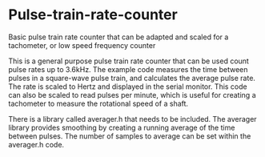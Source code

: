 # Pulse-train-rate-counter
Basic pulse train rate counter that can be adapted and scaled for a tachometer, or low speed frequency counter

This is a general purpose pulse train rate counter that can be used count pulse rates up to 3.6kHz. The example code measures the time between pulses in a square-wave pulse train, and calculates the average pulse rate. The rate is scaled to Hertz and displayed in the serial monitor.  This code can also be scaled to read pulses per minute, which is useful for creating a tachometer to measure the rotational speed of a shaft.

There is a library called averager.h that needs to be included.  The averager library provides smoothing by creating a running average of the time between pulses.  The number of samples to average can be set within the averager.h code.
